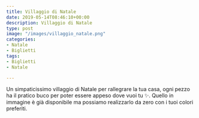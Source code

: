 ```yaml
---
title: Villaggio di Natale
date: 2019-05-14T08:46:10+00:00
description: Villaggio di Natale
type: post
image: "/images/villaggio_natale.png"
categories:
- Natale
- Biglietti
tags:
- Biglietti
- Natale

---
```

Un simpaticissimo villaggio di Natale per rallegrare la tua casa, ogni pezzo ha il pratico buco per poter essere appeso dove vuoi tu ✨. Quello in immagine è già disponibile ma possiamo realizzarlo da zero con i tuoi colori preferiti.